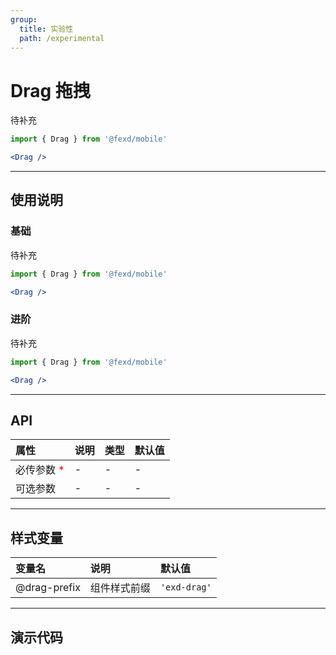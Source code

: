 ```yaml
---
group:
  title: 实验性
  path: /experimental
---
```


# Drag 拖拽 <ImportCost name="Drag" />

待补充

<!-- prettier-ignore -->
```jsx | pure
import { Drag } from '@fexd/mobile'

<Drag />
```

---

## 使用说明

### 基础

待补充

<!-- prettier-ignore -->
```jsx | pure
import { Drag } from '@fexd/mobile'

<Drag />
```

### 进阶

待补充

<!-- prettier-ignore -->
```jsx | pure
import { Drag } from '@fexd/mobile'

<Drag />
```

---

## API

| 属性                                         | 说明 | 类型 | 默认值 |
| :------------------------------------------- | :--- | :--- | :----- |
| 必传参数 <span style="color: red;">\*</span> | -    | -    | -      |
| 可选参数                                     | -    | -    | -      |

---

## 样式变量

| 变量名       | 说明         | 默认值      |
| :----------- | :----------- | :---------- |
| @drag-prefix | 组件样式前缀 | `'exd-drag'` |

---

## 演示代码

<code src="./demos/demo1/index.tsx" />
